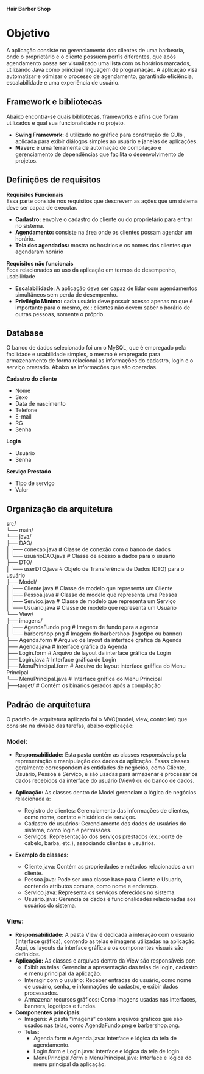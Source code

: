 **Hair Barber Shop**

# **Objetivo**

A aplicação consiste no gerenciamento dos clientes de uma barbearia, onde o proprietário e o cliente possuem perfis diferentes, que após  agendamento possa ser visualizado uma lista com os horários marcados, utilizando Java como principal linguagem de programação. A aplicação visa automatizar e otimizar o processo de agendamento, garantindo eficiência, escalabilidade e uma experiência de usuário.

## **Framework e bibliotecas**

Abaixo encontra-se quais bibliotecas, frameworks e afins que foram utilizados e qual sua funcionalidade no projeto.

* **Swing Framework:** é utilizado no gráfico para construção de GUIs , aplicada para exibir diálogos simples ao usuário e janelas de aplicações.  
* **Maven:** é uma ferramenta de automação de compilação e gerenciamento de dependências que facilita o desenvolvimento de projetos.

## **Definições de requisitos**

**Requisitos Funcionais**  
Essa parte consiste nos requisitos que descrevem as ações que um sistema deve ser capaz de executar.

* **Cadastro:** envolve o cadastro do cliente ou do proprietário para entrar no sistema.  
* **Agendamento:** consiste na área onde os clientes possam agendar um horário.  
* **Tela dos agendados:** mostra os horários e os nomes dos clientes que agendaram horário


**Requisitos não funcionais**  
Foca relacionados ao uso da aplicação em termos de desempenho, usabilidade

* **Escalabilidade**: A aplicação deve ser capaz de lidar com agendamentos simultâneos sem perda de desempenho.   
* **Privilégio Mínimo:** cada usuário deve  possuir acesso apenas no que é importante para o mesmo, ex.: clientes não devem saber o horário de outras pessoas, somente o próprio.

## **Database**

O banco de dados selecionado foi um o MySQL, que é empregado pela facilidade e usabilidade simples, o mesmo é empregado para armazenamento de forma relacional as informações do cadastro, login e o serviço prestado. Abaixo as informações que são operadas.

**Cadastro do cliente**

* Nome  
* Sexo  
* Data de nascimento  
* Telefone  
* E-mail  
* RG  
* Senha

**Login**

* Usuário  
* Senha

**Serviço Prestado**

* Tipo de serviço  
* Valor

## **Organização da arquitetura**

src/  
└── main/  
    └── java/  
        ├── DAO/  
        │   ├── conexao.java   \# Classe de conexão com o banco de dados  
        │   └── usuarioDAO.java    \# Classe de acesso a dados para o usuário  
        ├── DTO/  
        │   └── userDTO.java   \# Objeto de Transferência de Dados (DTO) para o usuário  
        ├── Model/  
        │   ├── Cliente.java    \# Classe de modelo que representa um Cliente  
        │   ├── Pessoa.java    \# Classe de modelo que representa uma Pessoa  
        │   ├── Servico.java   \# Classe de modelo que representa um Serviço  
        │   └── Usuario.java    \# Classe de modelo que representa um Usuário  
        └── View/  
            ├── imagens/  
            │   ├── AgendaFundo.png     \# Imagem de fundo para a agenda  
            │   └── barbershop.png      \# Imagem do barbershop (logotipo ou banner)  
            ├── Agenda.form             \# Arquivo de layout da interface gráfica da Agenda  
            ├── Agenda.java             \# Interface gráfica da Agenda  
            ├── Login.form              \# Arquivo de layout da interface gráfica de Login  
            ├── Login.java              \# Interface gráfica de Login  
            ├── MenuPrincipal.form      \# Arquivo de layout interface gráfica do Menu Principal  
            └── MenuPrincipal.java      \# Interface gráfica do Menu Principal  
        ├──target/   \# Contém os binários gerados após a compilação

## **Padrão de arquitetura**

O padrão de arquitetura aplicado foi o MVC(model, view, controller) que consiste na divisão das tarefas, abaixo explicação:

### **Model:**

* **Responsabilidade:** Esta pasta contém as classes responsáveis pela representação e manipulação dos dados da aplicação. Essas classes geralmente correspondem às entidades de negócios, como Cliente, Usuário, Pessoa e Serviço, e são usadas para armazenar e processar os dados recebidos da interface do usuário (View) ou do banco de dados.  
* **Aplicação:** As classes dentro de Model gerenciam a lógica de negócios relacionada a:  
  * Registro de clientes: Gerenciamento das informações de clientes, como nome, contato e histórico de serviços.  
  * Cadastro de usuários: Gerenciamento dos dados de usuários do sistema, como login e permissões.  
  * Serviços: Representação dos serviços prestados (ex.: corte de cabelo, barba, etc.), associando clientes e usuários.

* **Exemplo de classes:**  
  * Cliente.java: Contém as propriedades e métodos relacionados a um cliente.  
  * Pessoa.java: Pode ser uma classe base para Cliente e Usuario, contendo atributos comuns, como nome e endereço.  
  * Servico.java: Representa os serviços oferecidos no sistema.  
  * Usuario.java: Gerencia os dados e funcionalidades relacionadas aos usuários do sistema.

### **View:**

* **Responsabilidade:** A pasta View é dedicada à interação com o usuário (interface gráfica), contendo as telas e imagens utilizadas na aplicação. Aqui, os layouts da interface gráfica e os componentes visuais são definidos.  
* **Aplicação:** As classes e arquivos dentro da View são responsáveis por:  
  * Exibir as telas: Gerenciar a apresentação das telas de login, cadastro e menu principal da aplicação.  
  * Interagir com o usuário: Receber entradas do usuário, como nome de usuário, senha, e informações de cadastro, e exibir dados processados.  
  * Armazenar recursos gráficos: Como imagens usadas nas interfaces, banners, logotipos e fundos.  
* **Componentes principais:**  
  * Imagens: A pasta “imagens” contém arquivos gráficos que são usados nas telas, como AgendaFundo.png e barbershop.png.  
  * Telas:  
    * Agenda.form e Agenda.java: Interface e lógica da tela de agendamento.  
    * Login.form e Login.java: Interface e lógica da tela de login.  
    * MenuPrincipal.form e MenuPrincipal.java: Interface e lógica do menu principal da aplicação.

